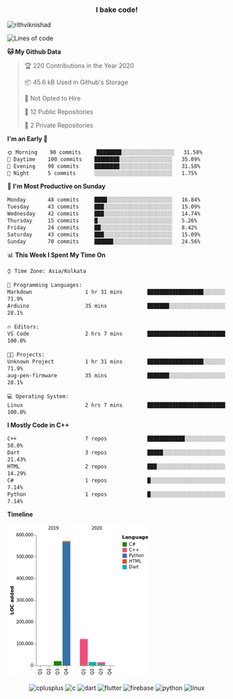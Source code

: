 <h3 align="center">I bake code!</h3>

<p align="left"> <img src="https://komarev.com/ghpvc/?username=rithviknishad" alt="rithviknishad" /> </p>

<!--START_SECTION:waka-->
![Lines of code](https://img.shields.io/badge/From%20Hello%20World%20I%27ve%20Written-23.2%20million%20lines%20of%20code-blue)

**🐱 My Github Data** 

> 🏆 220 Contributions in the Year 2020
 > 
> 📦 45.6 kB Used in Github's Storage 
 > 
> 🚫 Not Opted to Hire
 > 
> 📜 12 Public Repositories
 > 
> 🔑 2 Private Repositories 

**I'm an Early 🐤** 

```text
🌞 Morning    90 commits     ████████░░░░░░░░░░░░░░░░░   31.58% 
🌆 Daytime    100 commits    ████████░░░░░░░░░░░░░░░░░   35.09% 
🌃 Evening    90 commits     ████████░░░░░░░░░░░░░░░░░   31.58% 
🌙 Night      5 commits      ░░░░░░░░░░░░░░░░░░░░░░░░░   1.75%

```
📅 **I'm Most Productive on Sunday** 

```text
Monday       48 commits     ████░░░░░░░░░░░░░░░░░░░░░   16.84% 
Tuesday      43 commits     ███░░░░░░░░░░░░░░░░░░░░░░   15.09% 
Wednesday    42 commits     ███░░░░░░░░░░░░░░░░░░░░░░   14.74% 
Thursday     15 commits     █░░░░░░░░░░░░░░░░░░░░░░░░   5.26% 
Friday       24 commits     ██░░░░░░░░░░░░░░░░░░░░░░░   8.42% 
Saturday     43 commits     ███░░░░░░░░░░░░░░░░░░░░░░   15.09% 
Sunday       70 commits     ██████░░░░░░░░░░░░░░░░░░░   24.56%

```


📊 **This Week I Spent My Time On** 

```text
⌚︎ Time Zone: Asia/Kolkata

💬 Programming Languages: 
Markdown                 1 hr 31 mins        ██████████████████░░░░░░░   71.9% 
Arduino                  35 mins             ███████░░░░░░░░░░░░░░░░░░   28.1%

🔥 Editors: 
VS Code                  2 hrs 7 mins        █████████████████████████   100.0%

🐱‍💻 Projects: 
Unknown Project          1 hr 31 mins        ██████████████████░░░░░░░   71.9% 
aug-pen-firmware         35 mins             ███████░░░░░░░░░░░░░░░░░░   28.1%

💻 Operating System: 
Linux                    2 hrs 7 mins        █████████████████████████   100.0%

```

**I Mostly Code in C++** 

```text
C++                      7 repos             ████████████░░░░░░░░░░░░░   50.0% 
Dart                     3 repos             █████░░░░░░░░░░░░░░░░░░░░   21.43% 
HTML                     2 repos             ███░░░░░░░░░░░░░░░░░░░░░░   14.29% 
C#                       1 repos             █░░░░░░░░░░░░░░░░░░░░░░░░   7.14% 
Python                   1 repos             █░░░░░░░░░░░░░░░░░░░░░░░░   7.14%

```


**Timeline**

![Chart not found](https://github.com/rithviknishad/rithviknishad/blob/master/charts/bar_graph.png) 


<!--END_SECTION:waka-->

<p align="center">
  <img src="https://devicons.github.io/devicon/devicon.git/icons/cplusplus/cplusplus-original.svg" alt="cplusplus" width="30" height="30"/>
  <img src="https://devicons.github.io/devicon/devicon.git/icons/c/c-original.svg" alt="c" width="30" height="30"/>
  <img src="https://www.vectorlogo.zone/logos/dartlang/dartlang-icon.svg" alt="dart" width="30" height="30"/>
  <img src="https://www.vectorlogo.zone/logos/flutterio/flutterio-icon.svg" alt="flutter" width="30" height="30"/> 
  <img src="https://www.vectorlogo.zone/logos/firebase/firebase-icon.svg" alt="firebase" width="30" height="30"/> 
  <img src="https://devicons.github.io/devicon/devicon.git/icons/python/python-original.svg" alt="python" width="30" height="30"/> 
  <img src="https://devicons.github.io/devicon/devicon.git/icons/linux/linux-original.svg" alt="linux" width="30" height="30"/> 
</p>
